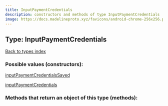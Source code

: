 ```yaml
---
title: InputPaymentCredentials
description: constructors and methods of type InputPaymentCredentials
image: https://docs.madelineproto.xyz/favicons/android-chrome-256x256.png
---
```

## Type: InputPaymentCredentials  
[Back to types index](index.md)



### Possible values (constructors):

[inputPaymentCredentialsSaved](../constructors/inputPaymentCredentialsSaved.md)  

[inputPaymentCredentials](../constructors/inputPaymentCredentials.md)  



### Methods that return an object of this type (methods):




